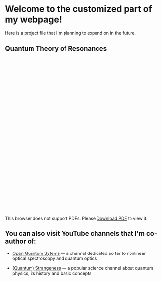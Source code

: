 
# Welcome to the customized part of my webpage!

Here is a project file that I'm planning to expand on in the future.

## Quantum Theory of Resonances

<div class="mb-8">
    <object data="https://mama-group.cz/group/ptacek/resonances-2022.pdf" type="application/pdf" width="800px" height="500px">
        <embed src="https://mama-group.cz/group/ptacek/resonances-2022.pdf" type="application/pdf" width="800px" height="500px" />
        <p>This browser does not support PDFs. Please <a href="https://mama-group.cz/group/ptacek/resonances-2022.pdf">Download PDF</a> to view it.</p>
    </object>
</div>

## You can also visit YouTube channels that I'm co-author of:

- [Open Quantum Sytems](https://www.youtube.com/@openqsl2665) &mdash; a channel dedicated so far to nonlinear optical spectroscopy and quantum optics

- [(Quantum) Strangeness](https://www.youtube.com/@QuantumStrangeness) &mdash; a popular science channel about quantum physics, its history and basic concepts
